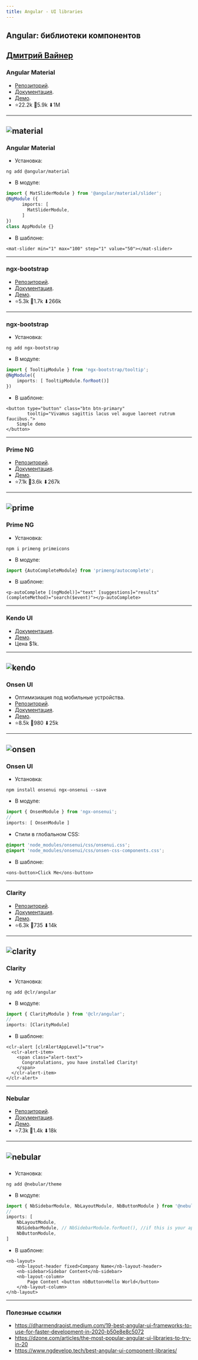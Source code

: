 ```yaml
---
title: Angular - UI libraries
---
```


## Angular: библиотеки компонентов

[Дмитрий Вайнер](https://github.com/dmitryweiner)
---

### Angular Material
* [Репозиторий](https://github.com/angular/components).
* [Документация](https://material.angular.io/components/categories).
* [Демо](https://material-density.glitch.me/).
* ⭐22.2k 🍴5.9k ⬇1M
---

![material](assets/angular-ui/material.png)
---

### Angular Material
* Установка:
```shell
ng add @angular/material
```
* В модуле:
```ts
import { MatSliderModule } from '@angular/material/slider';
@NgModule ({
      imports: [
        MatSliderModule,
      ]
})
class AppModule {}
```
* В шаблоне:
```angular2html
<mat-slider min="1" max="100" step="1" value="50"></mat-slider>
```
---

### ngx-bootstrap
* [Репозиторий](https://github.com/valor-software/ngx-bootstrap).
* [Документация](https://valor-software.com/ngx-bootstrap/#/documentation).
* [Демо](https://codesandbox.io/s/j3qz78qvzy).
* ⭐5.3k 🍴1.7k ⬇266k
---

### ngx-bootstrap
* Установка:
```shell
ng add ngx-bootstrap
```
* В модуле:
```ts
import { TooltipModule } from 'ngx-bootstrap/tooltip';
@NgModule({
    imports: [ TooltipModule.forRoot()]
})
```
* В шаблоне:
```angular2html
<button type="button" class="btn btn-primary"
        tooltip="Vivamus sagittis lacus vel augue laoreet rutrum faucibus.">
    Simple demo
</button>
```
---

### Prime NG
* [Репозиторий](https://github.com/primefaces/primeng).
* [Документация](https://primefaces.org/primeng/showcase/#/setup).
* [Демо](https://primefaces.org/primeng/showcase/#/).
* ⭐7.1k 🍴3.6k ⬇267k
---

![prime](assets/angular-ui/prime.png)
---

### Prime NG
* Установка:
```shell
npm i primeng primeicons
```
* В модуле:
```ts
import {AutoCompleteModule} from 'primeng/autocomplete';
```
* В шаблоне:
```angular2html
<p-autoComplete [(ngModel)]="text" [suggestions]="results" (completeMethod)="search($event)"></p-autoComplete>
```
---

### Kendo UI
* [Документация](https://www.telerik.com/kendo-angular-ui/components/buttons/).
* [Демо](https://www.telerik.com/kendo-angular-ui/components/).
* Цена $1k.
---

![kendo](assets/angular-ui/kendo.png)
---

### Onsen UI
* Оптимизиация под мобильные устройства.
* [Репозиторий](https://github.com/OnsenUI/OnsenUI).
* [Документация](https://onsen.io/v2/guide/angular2/).
* [Демо](https://onsen.io/angular2/).
* ⭐8.5k 🍴980 ⬇25k
---

![onsen](assets/angular-ui/onsen.png)
---

### Onsen UI
* Установка:
```shell
npm install onsenui ngx-onsenui --save
```
* В модуле:
```ts
import { OnsenModule } from 'ngx-onsenui';
//
imports: [ OnsenModule ]
```
* Стили в глобальном CSS:
```scss
@import 'node_modules/onsenui/css/onsenui.css';
@import 'node_modules/onsenui/css/onsen-css-components.css';
```
* В шаблоне:
```angular2html
<ons-button>Click Me</ons-button>
```
---

### Clarity
* [Репозиторий](https://github.com/vmware/clarity).
* [Документация](https://clarity.design/get-started/developing/angular/).
* [Демо](https://amellnik.github.io/clarity-demo/inputs).
* ⭐6.3k 🍴735 ⬇14k
---

![clarity](assets/angular-ui/clarity.png)
---

### Clarity
* Установка:
```shell
ng add @clr/angular
```
* В модуле:
```ts
import { ClarityModule } from '@clr/angular';
//
imports: [ClarityModule]
```
* В шаблоне:
```angular2html
<clr-alert [clrAlertAppLevel]="true">
  <clr-alert-item>
    <span class="alert-text">
      Congratulations, you have installed Clarity!
    </span>
  </clr-alert-item>
</clr-alert>
```
---

### Nebular
* [Репозиторий](https://github.com/akveo/nebular).
* [Документация](https://akveo.github.io/nebular/docs/getting-started/what-is-nebular#what-is-nebular).
* [Демо](https://www.akveo.com/ngx-admin/pages/dashboard?theme=material-light).
* ⭐7.3k 🍴1.4k ⬇18k
---

![nebular](assets/angular-ui/nebular.png)
---

### 
* Установка:
```shell
ng add @nebular/theme
```
* В модуле:
```ts
import { NbSidebarModule, NbLayoutModule, NbButtonModule } from '@nebular/theme';
//
imports: [
    NbLayoutModule,
    NbSidebarModule, // NbSidebarModule.forRoot(), //if this is your app.module
    NbButtonModule,
]
```
* В шаблоне:
```angular2html
<nb-layout>
    <nb-layout-header fixed>Company Name</nb-layout-header>
    <nb-sidebar>Sidebar Content</nb-sidebar>
    <nb-layout-column>
        Page Content <button nbButton>Hello World</button>
    </nb-layout-column>
</nb-layout>
```
---

### Полезные ссылки
* https://dharmendraoist.medium.com/19-best-angular-ui-frameworks-to-use-for-faster-development-in-2020-b50e8e8c5072
* https://dzone.com/articles/the-most-popular-angular-ui-libraries-to-try-in-20
* https://www.ngdevelop.tech/best-angular-ui-component-libraries/